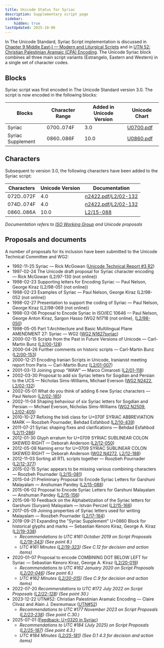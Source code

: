 ```yaml
---
title: Unicode Status for Syriac
description: Supplementary script page
sidebar:
    hidden: true
lastUpdated: 2025-10-06
---
```


In The Unicode Standard, Syriac Script implementation is discussed in [Chapter 9 Middle East-I — Modern and Liturgical Scripts](https://www.unicode.org/versions/latest/core-spec/chapter-9/#G13005) and in [UTN 52: Christian Palestinian Aramaic (CPA) Encoding](https://www.unicode.org/notes/tn52/). The Unicode Syriac block combines all three main script variants (Estrangelo, Eastern and Western) in a single set of character codes.

## Blocks

Syriac script was first encoded in The Unicode Standard version 3.0. The script is now encoded in the following blocks:

| Blocks  |  Character Range  |  Added in Unicode Version  |  Unicode Chart  |
| ------- | ----------------- | -------------------------- | --------------- |
| Syriac  |  0700..074F  |  3.0  |  [U0700.pdf](http://www.unicode.org/charts/PDF/U0700.pdf)  |
| Syriac Supplement  | 0860..086F  |  10.0  | [U0860.pdf](http://www.unicode.org/charts/PDF/U0860.pdf) |

## Characters

Subsequent to version 3.0, the following characters have been added to the Syriac script:

| Characters | Unicode Version | Documentation |
| ---------- | --------------- | ------------- |
| 072D..072F | 4.0 | [n2422.pdf](https://www.unicode.org/wg2/docs/n2422.pdf)/[L2/02-132](http://www.unicode.org/cgi-bin/GetMatchingDocs.pl?L2/02-132) |
| 074D..074F | 4.0 | [n2422.pdf](https://www.unicode.org/wg2/docs/n2422.pdf)/[L2/02-132](http://www.unicode.org/cgi-bin/GetMatchingDocs.pl?L2/02-132) |
| 0860..086A  |  10.0  |  [L2/15-088](http://www.unicode.org/cgi-bin/GetMatchingDocs.pl?L2/15-088)  |

_Documentation refers to [ISO Working Group](https://www.unicode.org/wg2/) and Unicode proposals_

## Proposals and documents

A number of proposals for its inclusion have been submitted to the Unicode Technical Committee and WG2:
- 1992-11-25 Syriac — Rick McGowan ([Unicode Technical Report #3 R2](http://www.unicode.org/reports/tr3-2/))
- 1997-02-24 The Unicode draft proposal for Syriac character encoding — Rick McGowan (L2/97-130 (not online))
- 1998-02-23 Supporting letters for Encoding Syriac — Paul Nelson, George Kiraz (L2/98-051 (not online))
- 1998-02-23 Examples of Syriac — Paul Nelson, George Kiraz (L2/98-052 (not online))
- 1998-02-27 Presentation to support the coding of Syriac — Paul Nelson, George Kiraz (L2/98-069 (not online))
- 1998-03-06 Proposal to Encode Syriac in ISO/IEC 10646 — Paul Nelson, George Anton Kiraz, Sargon Hasso (WG2 N1718 (not online), ([L2/98-050](http://www.unicode.org/L2/L1998/98050-syriac-proposal.pdf))
- 1998-05-05 Part 1:Architecture and Basic Multilingual Plane AMENDMENT 27: Syriac — WG2 ([WG2 N1827syriac](https://www.unicode.org/wg2/docs/n1827syriac.doc))
- 2000-02-15 Scripts from the Past in Future Versions of Unicode — Carl-Martin Bunz ([L2/00-128](http://www.unicode.org/cgi-bin/GetMatchingDocs.pl?L2/00-128))
- 2000-04-26 Further comments on historic scripts — Carl-Martin Bunz ([L2/00-153](http://www.unicode.org/cgi-bin/GetMatchingDocs.pl?L2/00-153))
- 2000-12-21 Encoding Iranian Scripts in Unicode, Iranianist meeting report from Paris — Carl-Martin Bunz ([L2/01-007](http://www.unicode.org/cgi-bin/GetMatchingDocs.pl?L2/01-007))
- 2001-03-13 Joining group “WAW” — Marco Cimarosti ([L2/01-118](http://www.unicode.org/cgi-bin/GetMatchingDocs.pl?L2/01-118))
- 2002-03-30 Proposal to add six Syriac letters for Sogdian and Persian to the UCS — Nicholas Sims-Williams, Michael Everson ([WG2 N2422](https://www.unicode.org/wg2/docs/n2422.pdf), [L2/02-132](http://www.unicode.org/cgi-bin/GetMatchingDocs.pl?L2/02-132))
- 2002-05-01 What do you think of adding 6 new Syriac characters — Paul Nelson ([L2/02-185](http://www.unicode.org/cgi-bin/GetMatchingDocs.pl?L2/02-185))
- 2002-11-04 Shaping behaviour of six Syriac letters for Sogdian and Persian — Michael Everson, Nicholas Sims-Williams ([WG2 N2509](https://www.unicode.org/wg2/docs/n2509.pdf), [L2/02-405](http://www.unicode.org/cgi-bin/GetMatchingDocs.pl?L2/02-405))
- 2010-10-27 Refixing the bidi class for U+070F SYRIAC ABBREVIATION MARK — Roozbeh Pournader, Behdad Esfahbod ([L2/10-439](http://www.unicode.org/cgi-bin/GetMatchingDocs.pl?L2/10-439))
- 2011-07-21 Syriac shaping fixes and clarifications — Behdad Esfahbod ([L2/11-286](http://www.unicode.org/cgi-bin/GetMatchingDocs.pl?L2/11-286))
- 2012-01-30 Glyph erratum for U+0709 SYRIAC SUBLINEAR COLON SKEWED RIGHT — Deborah Anderson ([L2/12-050](http://www.unicode.org/cgi-bin/GetMatchingDocs.pl?L2/12-050))
- 2012-05-08 Naming error for U+0709 SYRIAC SUBLINEAR COLON SKEWED RIGHT — Deborah Anderson ([WG2 N4272](https://www.unicode.org/wg2/docs/n4272.pdf), [L2/12-188](http://www.unicode.org/cgi-bin/GetMatchingDocs.pl?L2/12-188))
- 2012-11-03 Sorting all RTL scripts together — Roozbeh Pournader ([L2/12-377](http://www.unicode.org/cgi-bin/GetMatchingDocs.pl?L2/12-377))
- 2015-02-15 Syriac appears to be missing various combining characters — Roozbeh Pournader ([L2/15-081](http://www.unicode.org/cgi-bin/GetMatchingDocs.pl?L2/15-081))
- 2015-04-21 Preliminary Proposal to Encode Syriac Letters for Garshuni Malayalam — Anshuman Pandey ([L2/15-088](http://www.unicode.org/cgi-bin/GetMatchingDocs.pl?L2/15-088))
- 2015-06-02 Proposal to Encode Syriac Letters for Garshuni Malayalam — Anshuman Pandey ([L2/15-156](http://www.unicode.org/cgi-bin/GetMatchingDocs.pl?L2/15-156))
- 2015-06-10 Feedback on the Alphabetization of the Syriac letters for Garshuni (Suryani) Malayalam — István Perczel ([L2/15-166](http://www.unicode.org/cgi-bin/GetMatchingDocs.pl?L2/15-166))
- 2017-05-09 Joining properties of Syriac letters used for writing Malayalam — Roozbeh Pournader ([L2/17-164](http://www.unicode.org/cgi-bin/GetMatchingDocs.pl?L2/17-164))
- 2019-09-21 Expanding the "Syriac Supplement" U+0860 Block for historical glyphs and marks — Sebastian Kenoro Kiraz, George A. Kiraz ([L2/19-338](http://www.unicode.org/cgi-bin/GetMatchingDocs.pl?L2/19-338))
  - _Recommendations to UTC #161 October 2019 on Script Proposals ([L2/19-343](http://www.unicode.org/L2/L2019/19343-script-adhoc-recs.pdf)) (See point 8.)_
  - _UTC #161 Minutes ([L2/19-323](https://www.unicode.org/L2/L2019/19323.htm)) (See C.12 for decision and action items)_
- 2020-01-07 Proposal to encode COMBINING DOT BELOW LEFT for Syriac — Sebastian Kenoro Kiraz, George A. Kiraz ([L2/20-019](http://www.unicode.org/cgi-bin/GetMatchingDocs.pl?L2/20-019))
  - _Recommendations to UTC #162 January 2020 on Script Proposals ([L2/20-046](http://www.unicode.org/L2/L2020/20046-script-adhoc-rept.pdf)) (See point 6.)_
  - _UTC #162 Minutes ([L2/20-015](http://www.unicode.org/L2/L2020/20015.htm)) (See C.9 for decision and action items)_
- 2022-07-20 _Recommendations to UTC #172 July 2022 on Script Proposals ([L2/22-128](http://www.unicode.org/cgi-bin/GetMatchingDocs.pl?L2/22-128)) (See point 30.)_
- 2023-12-22 UTN#52: Christian Palestinian Aramaic Encoding — Claire Clivaz and Alain J. Desreumaux ([UTN#52](https://www.unicode.org/notes/tn52/))
  - _Recommendations to UTC #177 November 2023 on Script Proposals ([L2/23-238](http://www.unicode.org/cgi-bin/GetMatchingDocs.pl?L2/23-238)) (See point C.30.)_
- 2025-07-01 ([Feedback: U+0320 in Syriac](https://www.unicode.org/L2/L2025/25163-pubrev.html#ID20250701130021))
  - _Recommendations to UTC #184 (July 2025) on Script Proposals ([L2/25-187](http://www.unicode.org/cgi-bin/GetMatchingDocs.pl?L2/25-187)) (See point 4.3.)_
  - _UTC #184 Minutes ([L2/25-181](https://www.unicode.org/L2/L2025/25181.htm)) (See D.1 4.3 for decision and action items)_
